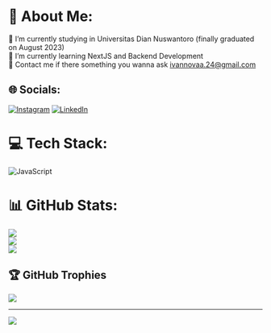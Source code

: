 # 💫 About Me:
🔭 I’m currently studying in Universitas Dian Nuswantoro (finally graduated on August 2023)<br>🌱 I’m currently learning NextJS and Backend Development<br>💬 Contact me if there something you wanna ask ivannovaa.24@gmail.com


## 🌐 Socials:
[![Instagram](https://img.shields.io/badge/Instagram-%23E4405F.svg?logo=Instagram&logoColor=white)](https://instagram.com/ini._.ivan/) [![LinkedIn](https://img.shields.io/badge/LinkedIn-%230077B5.svg?logo=linkedin&logoColor=white)](https://linkedin.com/in/ivan-ardiansyah-205616218/)

# 💻 Tech Stack:
![JavaScript](https://img.shields.io/badge/javascript-%23323330.svg?style=flat&logo=javascript&logoColor=%23F7DF1E)
# 📊 GitHub Stats:
![](https://github-readme-stats.vercel.app/api?username=ivannoard&theme=ayu-mirage&hide_border=false&include_all_commits=true&count_private=false)<br/>
![](https://github-readme-streak-stats.herokuapp.com/?user=ivannoard&theme=ayu-mirage&hide_border=false)<br/>
![](https://github-readme-stats.vercel.app/api/top-langs/?username=ivannoard&theme=ayu-mirage&hide_border=false&include_all_commits=true&count_private=false&layout=compact)

## 🏆 GitHub Trophies
![](https://github-profile-trophy.vercel.app/?username=ivannoard&theme=alduin&no-frame=false&no-bg=true&margin-w=4)

---
[![](https://visitcount.itsvg.in/api?id=ivannoard&icon=9&color=9)](https://visitcount.itsvg.in)

<!-- Proudly created with GPRM ( https://gprm.itsvg.in ) -->
